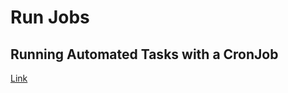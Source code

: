 # Run Jobs

## Running Automated Tasks with a CronJob

[Link](https://kubernetes.io/docs/tasks/job/automated-tasks-with-cron-jobs/)

```bash
```

```bash
```

```bash
```

```bash
```

```bash
```

```bash
```

```bash
```

```bash
```
